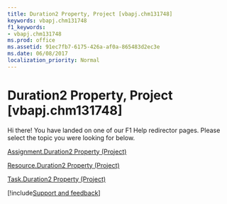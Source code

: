 ```yaml
---
title: Duration2 Property, Project [vbapj.chm131748]
keywords: vbapj.chm131748
f1_keywords:
- vbapj.chm131748
ms.prod: office
ms.assetid: 91ec7fb7-6175-426a-af0a-865483d2ec3e
ms.date: 06/08/2017
localization_priority: Normal
---
```



# Duration2 Property, Project [vbapj.chm131748]

Hi there! You have landed on one of our F1 Help redirector pages. Please select the topic you were looking for below.

[Assignment.Duration2 Property (Project)](https://msdn.microsoft.com/library/d51247c6-1270-ba93-13ac-7b5dabb38ccd%28Office.15%29.aspx)

[Resource.Duration2 Property (Project)](https://msdn.microsoft.com/library/cc027824-0b36-0f7b-10fd-7ebaa030bc08%28Office.15%29.aspx)

[Task.Duration2 Property (Project)](https://msdn.microsoft.com/library/6c6888f8-ec23-051d-abd0-4fb39aaf72ed%28Office.15%29.aspx)

[!include[Support and feedback](~/includes/feedback-boilerplate.md)]
